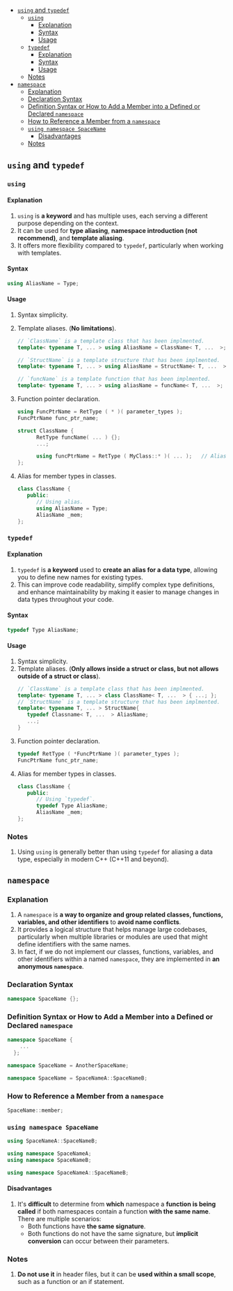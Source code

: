 <!-- vim-markdown-toc GFM -->

- [`using` and `typedef`](#using-and-typedef)
  - [`using`](#using)
    - [Explanation](#explanation)
    - [Syntax](#syntax)
    - [Usage](#usage)
  - [`typedef`](#typedef)
    - [Explanation](#explanation-1)
    - [Syntax](#syntax-1)
    - [Usage](#usage-1)
  - [Notes](#notes)
- [`namespace`](#namespace)
  - [Explanation](#explanation-2)
  - [Declaration Syntax](#declaration-syntax)
  - [Definition Syntax or How to Add a Member into a Defined or Declared `namespace`](#definition-syntax-or-how-to-add-a-member-into-a-defined-or-declared-namespace)
  - [How to Reference a Member from a `namespace`](#how-to-reference-a-member-from-a-namespace)
  - [`using namespace SpaceName`](#using-namespace-spacename)
    - [Disadvantages](#disadvantages)
  - [Notes](#notes-1)

<!-- vim-markdown-toc -->

## `using` and `typedef`

### `using`

#### Explanation

1. `using` is **a keyword** and has multiple uses, each serving a different purpose depending on the
   context.
2. It can be used for **type aliasing**, **namespace introduction (not recommend)**, and **template
   aliasing**.
3. It offers more flexibility compared to `typedef`, particularly when working with templates.

#### Syntax

```CPP
using AliasName = Type;
```

#### Usage

1. Syntax simplicity.
2. Template aliases. (**No limitations**).
   ```CPP
   // `ClassName` is a template class that has been implmented.
   template< typename T, ... > using AliasName = ClassName< T, ...  >;
   ```
   ```CPP
   // `StructName` is a template structure that has been implmented.
   template< typename T, ... > using AliasName = StructName< T, ...  >;
   ```
   ```CPP
   // `funcName` is a template function that has been implmented.
   template< typename T, ... > using aliasName = funcName< T, ...  >;
   ```
3. Function pointer declaration.

   ```CPP
   using FuncPtrName = RetType ( * )( parameter_types );
   FuncPtrName func_ptr_name;
   ```

   ```CPP
   struct ClassName {
         RetType funcName( ... ) {};
         ...;

         using funcPtrName = RetType ( MyClass::* )( ... );   // Alias for member function
   };
   ```

4. Alias for member types in classes.
   ```CPP
   class ClassName {
      public:
         // Using alias.
         using AliasName = Type;
         AliasName _mem;
   };
   ```

### `typedef`

#### Explanation

1. `typedef` is **a keyword** used to **create an alias for a data type**, allowing you to define
   new names for existing types.
2. This can improve code readability, simplify complex type definitions, and enhance maintainability
   by making it easier to manage changes in data types throughout your code.

#### Syntax

```CPP
typedef Type AliasName;
```

#### Usage

1. Syntax simplicity.
2. Template aliases. (**Only allows inside a struct or class, but not allows outside of a struct or
   class**).
   ```CPP
   // `ClassName` is a template class that has been implmented.
   template< typename T, ... > class ClassName< T, ...  > { ...; };
   // `StructName` is a template structure that has been implmented.
   template< typename T, ... > StructName{
      typedef Classname< T, ...  > AliasName;
      ...;
   }
   ```
3. Function pointer declaration.
   ```CPP
   typedef RetType ( *FuncPtrName )( parameter_types );
   FuncPtrName func_ptr_name;
   ```
4. Alias for member types in classes.
   ```CPP
   class ClassName {
      public:
         // Using `typedef`.
         typedef Type AliasName;
         AliasName _mem;
   };
   ```

### Notes

1. Using `using` is generally better than using `typedef` for aliasing a data type, especially in
   modern C++ (C++11 and beyond).

## `namespace`

### Explanation

1. A `namespace` is **a way to organize and group related classes, functions, variables, and other
   identifiers** to **avoid name conflicts**.
2. It provides a logical structure that helps manage large codebases, particularly when multiple
   libraries or modules are used that might define identifiers with the same names.
3. In fact, if we do not implement our classes, functions, variables, and other identifiers within a
   named `namespace`, they are implemented in **an anonymous `namespace`**.

### Declaration Syntax

```CPP
namespace SpaceName {};
```

### Definition Syntax or How to Add a Member into a Defined or Declared `namespace`

```CPP
namespace SpaceName {
    ...
  };
```

```CPP
namespace SpaceName = AnotherSpaceName;
```

```CPP
namespace SpaceName = SpaceNameA::SpaceNameB;
```

### How to Reference a Member from a `namespace`

```CPP
SpaceName::member;
```

### `using namespace SpaceName`

```CPP
using SpaceNameA::SpaceNameB;
```

```CPP
using namespace SpaceNameA;
using namespace SpaceNameB;
```

```CPP
using namespace SpaceNameA::SpaceNameB;
```

#### Disadvantages

1. It's **difficult** to determine from **which** namespace a **function is being called** if both
   namespaces contain a function **with the same name**. There are multiple scenarios:
   - Both functions have **the same signature**.
   - Both functions do not have the same signature, but **implicit conversion** can occur between
     their parameters.

### Notes

1. **Do not use it** in header files, but it can be **used within a small scope**, such as a
   function or an if statement.
